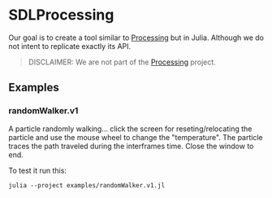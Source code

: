# SDLProcessing

<!-- [![CI](https://github.com/Entropy2D/SDLProcessing.jl/actions/workflows/CI.yml/badge.svg)](https://github.com/Entropy2D/SDLProcessing.jl/actions/workflows/CI.yml) -->
<!-- TODO: Make CODECOV work -->
<!-- [![Coverage](https://codecov.io/gh/Entropy2D/SDLProcessing.jl/branch/main/graph/badge.svg)](https://codecov.io/gh/Entropy2D/SDLProcessing.jl) -->

Our goal is to create a tool similar to [Processing](https://processing.org) but in Julia. Although we do not intent to replicate exactly its API.

> DISCLAIMER: We are not part of the [Processing](https://processing.org) project.

## Examples

### randomWalker.v1

A particle randomly walking... click the screen for reseting/relocating the particle and use the mouse wheel to change the "temperature".
The particle traces the path traveled during the interframes time.
Close the window to end.

To test it run this:
```batch
julia --project examples/randomWalker.v1.jl
```
